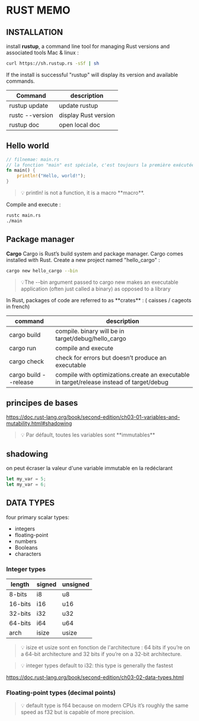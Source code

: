# RUST MEMO

## INSTALLATION

install **rustup**, a command line tool for managing Rust versions and associated tools
Mac & linux :
```sh
curl https://sh.rustup.rs -sSf | sh
```

If the install is successful "rustup" will display its version and available commands.

| Command | description |
|---------|-------------|
|rustup update| update rustup|
|rustc --version | display Rust version |
| rustup doc | open local doc |

## Hello world

```rust
// filnemae: main.rs
// la fonction "main" est spéciale, c'est toujours la première exécutée dans un programme Rust
fn main() {
    println!("Hello, world!");
}
```

<blockquote>💡 println! is not a function, it is a macro **macro**.</blockquote>

Compile and execute :
```sh
rustc main.rs
./main
```

## Package manager

**Cargo** Cargo is Rust’s build system and package manager. Cargo comes installed with Rust.
Create a new project named "hello_cargo" :
```sh
cargo new hello_cargo --bin
```

<blockquote>💡The --bin argument passed to cargo new makes an executable application (often just called a binary) as opposed to a library</blockquote>
In Rust, packages of code are referred to as **crates** : ( caisses / cageots in french)

| command | description |
|---------|-------------|
|cargo build|compile. binary will be in target/debug/hello_cargo|
|cargo run|compile and execute|
|cargo check| check for errors but doesn’t produce an executable|
|cargo build --release| compile with optimizations.create an executable in target/release instead of target/debug|


## principes de bases

https://doc.rust-lang.org/book/second-edition/ch03-01-variables-and-mutability.html#shadowing

<blockquote> 💡 Par défault, toutes les variables sont **immutables**</blockquote>

## shadowing 
on peut écraser la valeur d'une variable immutable en la redéclarant
```rust
let my_var = 5;
let my_var = 6;
```

## DATA TYPES

four primary scalar types: 
- integers
- floating-point 
- numbers
- Booleans
- characters

### Integer types

|length  | signed | unsigned |
|--------|--------|----------|
|8-bits  | i8     | u8       |
|16-bits | i16    | u16      |
|32-bits | i32    | u32      |
|64-bits | i64    | u64      |
|arch    | isize  | usize    |

<blockquote>💡 isize et usize sont en fonction de l'architecture : 64 bits if you’re on a 64-bit architecture and 32 bits if you’re on a 32-bit architecture.</blockquote>

<blockquote>💡 integer types default to i32: this type is generally the fastest</blockquote>

https://doc.rust-lang.org/book/second-edition/ch03-02-data-types.html

### Floating-point types (decimal points)

<blockquote> 💡 default type is f64 because on modern CPUs it’s roughly the same speed as f32 but is capable of more precision.</blockquote>








